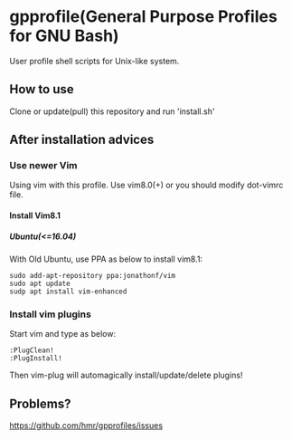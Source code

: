 # gpprofile(General Purpose Profiles for GNU Bash)
User profile shell scripts for Unix-like system.

## How to use
Clone or update(pull) this repository and run 'install.sh'


## After installation advices

### Use newer Vim
Using vim with this profile. Use vim8.0(+) or you should modify dot-vimrc file.

#### Install Vim8.1

##### Ubuntu(<=16.04)
With Old Ubuntu, use PPA as below to install vim8.1:
```
sudo add-apt-repository ppa:jonathonf/vim
sudo apt update
sudp apt install vim-enhanced
```

### Install vim plugins
Start vim and type as below:
```
:PlugClean!
:PlugInstall!
```
Then vim-plug will automagically install/update/delete plugins!

## Problems?
https://github.com/hmr/gpprofiles/issues
